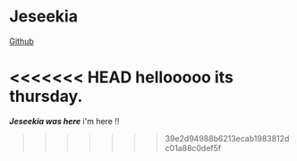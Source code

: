 # Jeseekia

[Github](https://github.com/jeseekia)

<<<<<<< HEAD
hellooooo its thursday.
=======
***Jeseekia was here***
i'm here !!
>>>>>>> 39e2d94988b6213ecab1983812dc01a88c0def5f
